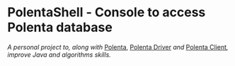 # PolentaShell - Console to access Polenta database

<p><i>A personal project to, along with</i> <a href="https://github.com/pmbr/polenta">Polenta</a>, <a href="https://github.com/pmbr/polentadriver">Polenta Driver</a> <i>and</i> <a href="https://github.com/pmbr/polentaclient">Polenta Client</a><i>, improve Java and algorithms skills.</i>

